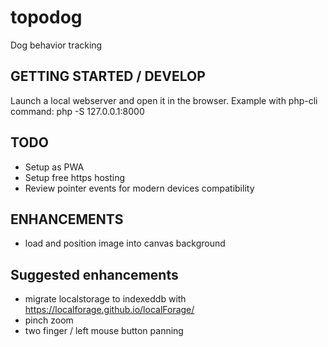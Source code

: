 # topodog
Dog behavior tracking

## GETTING STARTED / DEVELOP
Launch a local webserver and open it in the browser. Example with php-cli command:
php -S 127.0.0.1:8000

## TODO
- Setup as PWA
- Setup free https hosting
- Review pointer events for modern devices compatibility

## ENHANCEMENTS
- load and position image into canvas background

## Suggested enhancements
- migrate localstorage to indexeddb with https://localforage.github.io/localForage/
- pinch zoom
- two finger / left mouse button panning
